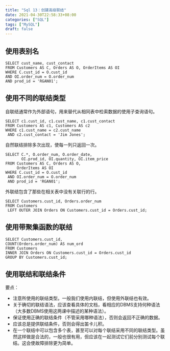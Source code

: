 ```yaml
---
title: "Sql 13：创建高级联结"
date: 2021-04-30T22:58:33+08:00
categories: ["SQL"]
tags: ["MySQL"]
draft: false
---
```


## 使用表别名

```mysql
SELECT cust_name, cust_contact
FROM Customers AS C, Orders AS O, OrderItems AS OI
WHERE C.cust_id = O.cust_id
AND OI.order_num = O.order_num
AND prod_id = 'RGAN01';
```

## 使用不同的联结类型

自联结通常作为外部语句，用来替代从相同表中检索数据的使用子查询语句。

```mysql
SELECT c1.cust_id, c1.cust_name, c1.cust_contact
FROM Customers AS c1, Customers AS c2
WHERE c1.cust_name = c2.cust_name
 AND c2.cust_contact = 'Jim Jones';
```

自然联结排除多次出现，使每一列只返回一次。

```mysql
SELECT C.*, O.order_num, O.order_date,
       OI.prod_id, OI.quantity, OI.item_price
FROM Customers AS C, Orders AS O,
     OrderItems AS OI
WHERE C.cust_id = O.cust_id
 AND OI.order_num = O.order_num
 AND prod_id = 'RGAN01';
```

外联结包含了那些在相关表中没有关联行的行。

```mysql
SELECT Customers.cust_id, Orders.order_num
FROM Customers
 LEFT OUTER JOIN Orders ON Customers.cust_id = Orders.cust_id;
```

## 使用带聚集函数的联结

```mysql
SELECT Customers.cust_id,
COUNT(Orders.order_num) AS num_ord
FROM Customers
INNER JOIN Orders ON Customers.cust_id = Orders.cust_id
GROUP BY Customers.cust_id;
```

## 使用联结和联结条件

要点：

- 注意所使用的联结类型。一般我们使用内联结，但使用外联结也有效。
- 关于确切的联结语法，应该查看具体的文档，看相应的DBMS支持何种语法（大多数DBMS使用这两课中描述的某种语法）。
- 保证使用正确的联结条件（不管采用哪种语法），否则会返回不正确的数据。
- 应该总是提供联结条件，否则会得出笛卡儿积。
- 在一个联结中可以包含多个表，甚至可以对每个联结采用不同的联结类型。虽然这样做是合法的，一般也很有用，但应该在一起测试它们前分别测试每个联结。这会使故障排除更为简单。
